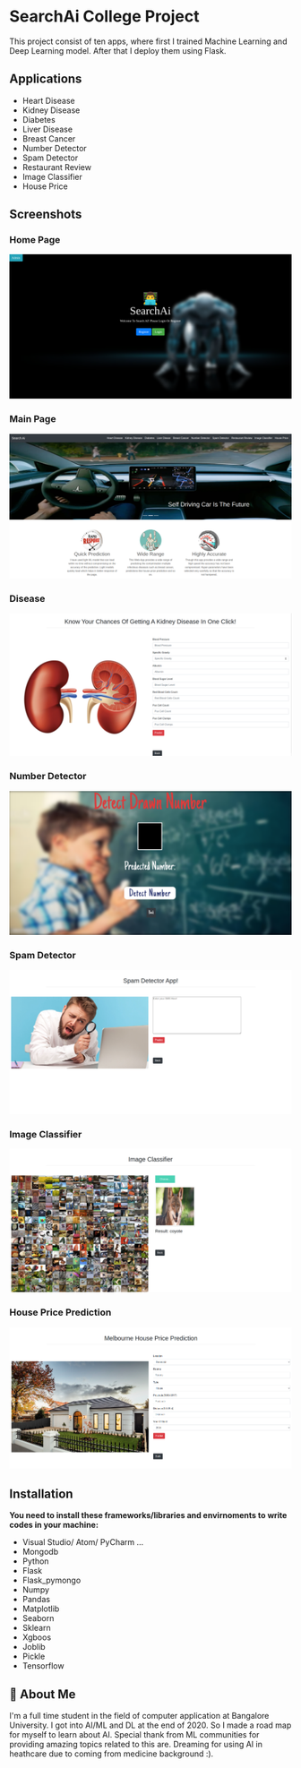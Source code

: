 # SearchAi College Project

This project consist of ten apps, where first I trained Machine Learning and Deep Learning model.
After that I deploy them using Flask.

## Applications

- Heart Disease
- Kidney Disease
- Diabetes
- Liver Disease
- Breast Cancer
- Number Detector
- Spam Detector
- Restaurant Review
- Image Classifier
- House Price

## Screenshots

### Home Page

![App Screenshot](uploads/screenshots/home.png)

### Main Page

![App Screenshot](uploads/screenshots/main_page.png)

### Disease

![App Screenshot](uploads/screenshots/disease.png)

### Number Detector

![App Screenshot](uploads/screenshots/Num.png)

### Spam Detector

![App Screenshot](uploads/screenshots/spam.png)

### Image Classifier

![App Screenshot](uploads/screenshots/img_classifier.png)

### House Price Prediction

![App Screenshot](uploads/screenshots/house.png)

## Installation

**You need to install these frameworks/libraries and envirnoments to write codes in your machine:**

- Visual Studio/ Atom/ PyCharm ...
- Mongodb
- Python
- Flask
- Flask_pymongo
- Numpy
- Pandas
- Matplotlib
- Seaborn
- Sklearn
- Xgboos
- Joblib
- Pickle
- Tensorflow

## 🚀 About Me

I'm a full time student in the field of computer application at Bangalore University.
I got into AI/ML and DL at the end of 2020. So I made a road map for myself to learn
about AI. Special thank from ML communities for providing amazing topics
related to this are. Dreaming for using AI in heathcare due to coming from medicine background :).
